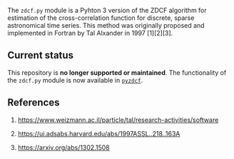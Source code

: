 The `zdcf.py` module is a Pyhton 3 version of the ZDCF algorithm for estimation of the cross-correlation function for discrete, sparse astronomical time series. This method was originally proposed and implemented in Fortran by Tal Alxander in 1997 [1][2][3].

## Current status

This repository is **no longer supported or maintained**. The functionality of the `zdcf.py` module is now available in [`pyzdcf`](https://github.com/LSST-sersag/pyzdcf).

## References

1. https://www.weizmann.ac.il/particle/tal/research-activities/software

2. https://ui.adsabs.harvard.edu/abs/1997ASSL..218..163A

3. https://arxiv.org/abs/1302.1508
